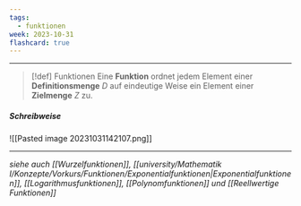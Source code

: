 ```yaml
---
tags:
  - funktionen
week: 2023-10-31
flashcard: true
---
```

***

> [!def] Funktionen
> Eine **Funktion** ordnet jedem Element einer **Definitionsmenge** $D$ auf eindeutige Weise ein Element einer **Zielmenge** $Z$ zu.

##### Schreibweise

![[Pasted image 20231031142107.png]]

***
*siehe auch [[Wurzelfunktionen]], [[university/Mathematik I/Konzepte/Vorkurs/Funktionen/Exponentialfunktionen|Exponentialfunktionen]], [[Logarithmusfunktionen]], [[Polynomfunktionen]] und [[Reellwertige Funktionen]]*